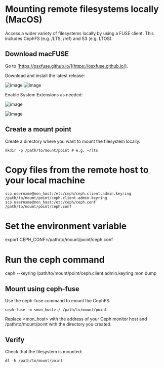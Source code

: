 # Mounting remote filesystems locally (MacOS)
Access a wider variety of filesystems locally by using a FUSE client. This includes CephFS (e.g. /LTS, /ref) and S3 (e.g. LTOS).

## Download macFUSE
Go to [https://osxfuse.github.io/](https://osxfuse.github.io/).

Download and install the latest release:

![image](https://github.com/user-attachments/assets/efd101d7-d01a-4b12-9f92-3266bb10dd11)
![image](https://github.com/user-attachments/assets/fc3c8698-1beb-4c7a-9a57-7ec5f1c36253)

Enable System Extensions as needed:

![image](https://github.com/user-attachments/assets/274c905e-c993-488d-b254-bcdadcf39551)

![image](https://github.com/user-attachments/assets/002e1413-6927-4a5f-8c72-73e52a0ed080)

## Create a mount point
Create a directory where you want to mount the filesystem locally.
```
mkdir -p /path/to/mount/point # e.g. ~/lts
```

# Copy files from the remote host to your local machine
```
scp username@mon_host:/etc/ceph/ceph.client.admin.keyring /path/to/mount/point/ceph.client.admin.keyring
scp username@mon_host:/etc/ceph/ceph.conf /path/to/mount/point/ceph.conf
```

# Set the environment variable
export CEPH_CONF=/path/to/mount/point/ceph.conf

# Run the ceph command
ceph --keyring /path/to/mount/point/ceph.client.admin.keyring mon dump


## Mount using ceph-fuse
Use the ceph-fuse command to mount the CephFS:
```
ceph-fuse -m <mon_host>:/ /path/to/mount/point
```
Replace <mon_host> with the address of your Ceph monitor host and /path/to/mount/point with the directory you created.

## Verify
Check that the filesystem is mounted:
```
df -h /path/to/mount/point
```

